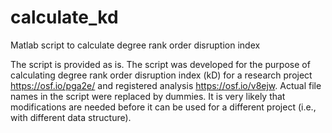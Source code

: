 # calculate_kd
Matlab script to calculate degree rank order disruption index

The script is provided as is. The script was developed for the purpose of calculating degree rank order disruption index (kD) for a research project https://osf.io/pga2e/ and registered analysis https://osf.io/v8ejw. Actual file names in the script were replaced by dummies. It is very likely that modifications are needed before it can be used for a different project (i.e., with different data structure).
